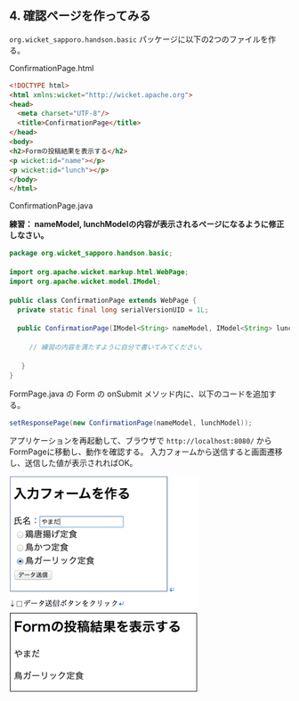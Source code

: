 ## 4. 確認ページを作ってみる

`org.wicket_sapporo.handson.basic` パッケージに以下の2つのファイルを作る。

ConfirmationPage.html

```html
<!DOCTYPE html>
<html xmlns:wicket="http://wicket.apache.org">
<head>
  <meta charset="UTF-8"/>
  <title>ConfirmationPage</title>
</head>
<body>
<h2>Formの投稿結果を表示する</h2>
<p wicket:id="name"></p>
<p wicket:id="lunch"></p>
</body>
</html>
```

ConfirmationPage.java

**練習： nameModel, lunchModelの内容が表示されるページになるように修正しなさい。**

```java
package org.wicket_sapporo.handson.basic;
 
import org.apache.wicket.markup.html.WebPage;
import org.apache.wicket.model.IModel;
 
public class ConfirmationPage extends WebPage {
  private static final long serialVersionUID = 1L;

  public ConfirmationPage(IModel<String> nameModel, IModel<String> lunchModel) {
 
     // 練習の内容を満たすように自分で書いてみてください。
 
   }
}
```

FormPage.java の Form の onSubmit メソッド内に、以下のコードを追加する。

```java
setResponsePage(new ConfirmationPage(nameModel, lunchModel));
```

アプリケーションを再起動して、ブラウザで `http://localhost:8080/` からFormPageに移動し、動作を確認する。
入力フォームから送信すると画面遷移し、送信した値が表示されればOK。

![fig04](./fig04.png)

<!-- [次へ](./HandsOn04.md) -->
